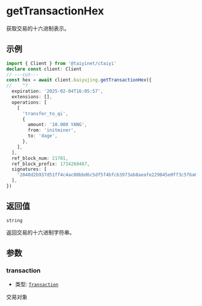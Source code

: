 # getTransactionHex

获取交易的十六进制表示。

## 示例

```ts twoslash
import { Client } from '@taiyinet/ctaiyi'
declare const client: Client
// ---cut---
const hex = await client.baiyujing.getTransactionHex({
//    ^?
  expiration: '2025-02-04T16:05:57',
  extensions: [],
  operations: [
    [
      'transfer_to_qi',
      {
        amount: '10.000 YANG',
        from: 'initminer',
        to: 'dage',
      },
    ],
  ],
  ref_block_num: 21701,
  ref_block_prefix: 1734260487,
  signatures: [
    '2040d2b937d51ff4c4ac08bbd6c5df5f4bfcb3973ab8aeafe229845e0ff3c5f6a629f4dbe96633abd377fdc5521947b64ae4a41faecffbc5a4d1fe0cd49f0bcf7e',
  ],
})
```

## 返回值

`string`

返回交易的十六进制字符串。

## 参数

### transaction

- 类型: [`Transaction`](/reference/types#transaction)

交易对象
